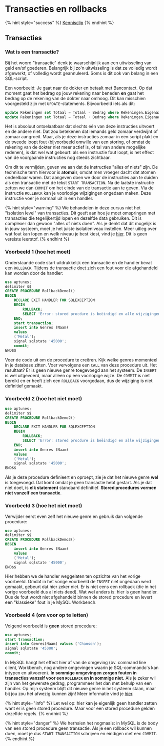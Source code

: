 # Transacties en rollbacks

{% hint style="success" %}
[Kennisclip](https://ap.cloud.panopto.eu/Panopto/Pages/Viewer.aspx?id=63f094e8-a235-4ad9-b4ff-ad2501041c5e)
{% endhint %}

## Transacties

### Wat is een transactie?

Bij het woord "transactie" denk je waarschijnlijk aan een uitwisseling van geld en/of goederen. Belangrijk bij zo'n uitwisseling is dat ze volledig wordt afgewerkt, of volledig wordt geannuleerd. Soms is dit ook van belang in een SQL-script.

Een voorbeeld: Je gaat naar de dokter en betaalt met Bancontact. Op dat moment gaat het bedrag op jouw rekening naar beneden **en** gaat het bedrag op de rekening van de dokter naar omhoog. Dit kan misschien voorgesteld zijn met `UPDATE`-statements. Bijvoorbeeld iets als dit:

```sql
update Rekeningen set Totaal = Totaal - Bedrag where Rekeningen.Eigenaars_Id = <id-patient>;
update Rekeningen set Totaal = Totaal + Bedrag where Rekeningen.Eigenaars_Id = <id-arts>;
```

Het is absoluut ontoelaatbaar dat slechts één van deze instructies uitvoert en de andere niet. Dat zou betekenen dat iemands geld zomaar verdwijnt of zomaar aangroeit. Maar, als je deze instructies zomaar in een script plakt en de tweede loopt fout (bijvoorbeeld omwille van een storing, of omdat de rekening van de dokter niet meer actief is, of tal van andere mogelijke redenen), is dat wel wat gebeurt: als een instructie fout loopt, is het effect van de voorgaande instructies nog steeds zichtbaar.

Om dit te vermijden, geven we aan dat de instructies "alles of niets" zijn. De technische term hiervoor is **atomair**, omdat men vroeger dacht dat atomen ondeelbaar waren. Dat aangeven doen we door de instructies aan te duiden als een transactie met de tekst `START TRANSACTION`. Na de laatste instructie zetten we dan `COMMIT` om het einde van de transactie aan te geven. Via de instructie `ROLLBACK` kan je voorlopige wijzigingen ongedaan maken. Deze instructie voer je normaal uit in een handler.

{% hint style="warning" %}
We behandelen in deze cursus niet het "isolation level" van transacties. Dit geeft aan hoe je moet omspringen met transacties die tegelijkertijd lopen en dezelfde data gebruiken. Dit is complexer dan gewoon "alles of niets doen". Als je denkt dat dit mogelijk is in jouw systeem, moet je het juiste isolatieniveau instellen. Meer uitleg over wat fout kan lopen en welk niveau je best kiest, vind je [hier](https://www.youtube.com/watch?v=-gxyut1VLcs\&t=229s). Dit is geen vereiste leerstof.
{% endhint %}

### Voorbeeld 1 (hoe het moet)

Onderstaande code start uitdrukkelijk een transactie en de handler bevat een `ROLLBACK`. Tijdens de transactie doet zich een fout voor die afgehandeld kan worden door de handler:

```sql
use aptunes;
delimiter $$
CREATE PROCEDURE RollbackDemo1()
BEGIN
    DECLARE EXIT HANDLER FOR SQLEXCEPTION
    BEGIN
        ROLLBACK;
        SELECT 'Error: stored procdure is beëindigd en alle wijzigingen zijn ongedaan gemaakt.';
    END;
    start transaction;
    insert into Genres (Naam)
    values
    ('Metal');
    signal sqlstate '45000';
    commit;
END$$
```

Voer de code uit om de procedure te creëren. Kijk welke genres momenteel in je database zitten. Voer vervolgens een `CALL` van deze procedure uit. Het resultaat? Er is geen nieuwe genre toegevoegd aan het systeem. De `INSERT` is wel uitgevoerd, maar alleen op een voorlopige wijze. De `COMMIT` is niet bereikt en er heeft zich een `ROLLBACK` voorgedaan, dus de wijziging is niet definitief gemaakt.

### Voorbeeld 2 (hoe het niet moet)

```sql
use aptunes;
delimiter $$
CREATE PROCEDURE RollbackDemo2()
BEGIN
    DECLARE EXIT HANDLER FOR SQLEXCEPTION
    BEGIN
        ROLLBACK;
        SELECT 'Error: stored procdure is beëindigd en alle wijzigingen zijn ongedaan gemaakt.';
    END;
    insert into Genres (Naam)
    values
    ('Metal');
    signal sqlstate '45000';
END$$
```

Als je deze procedure definieert en oproept, zie je dat het nieuwe genre **wel** is toegevoegd. Dat komt omdat je geen transactie hebt gestart. Als je dat niet doet, is **elk statement** standaard definitief. **Stored procedures vormen niet vanzelf een transactie**.

### Voorbeeld 3 (hoe het niet moet)

Verwijder eerst even zelf het nieuwe genre en gebruik dan volgende procedure:

```sql
use aptunes;
delimiter $$
CREATE PROCEDURE RollbackDemo3()
BEGIN
    insert into Genres (Naam)
    values
    ('Metal');
    signal sqlstate '45000';
END$$
```

Hier hebben we de handler weggelaten ten opzichte van het vorige voorbeeld. Omdat in het vorige voorbeeld de `INSERT` niet ongedaan werd gemaakt, gebeurt dat hier zeker niet. Er is niet eens een rollback (die in het vorige voorbeeld dus al niets deed). Wat wel anders is: hier is geen handler. Dus de fout wordt niet afgehandeld binnen de stored procedure en levert een "klassieke" fout in je MySQL Workbench.

### Voorbeeld 4 (om voor op te letten)

Volgend voorbeeld is **geen** stored procedure:

```sql
use aptunes;
start transaction;
insert into Genres(Naam) values ('Chanson');
signal sqlstate '45000';
commit;
```

In MySQL hangt het effect hier af van de omgeving (bv. command line client, Workbench, nog andere omgevingen waarin je SQL-commando's kan intypen en uitvoeren). **In sommige omgevingen zorgen fouten in transacties vanzelf voor een `ROLLBACK` en in sommige niet.** Als je zeker wil zijn van het gewenste gedrag, programmeer het dan met behulp van een handler. Op mijn systeem blijft dit nieuwe genre in het systeem staan, maar bij jou zou het afwezig kunnen zijn! Meer informatie vind je [hier](https://stackoverflow.com/questions/6121917/automatic-rollback-if-commit-transaction-is-not-reached).

{% hint style="info" %}
Let wel op: hier kan je eigenlijk geen handler zetten want er is geen stored procedure. Maar voor een stored procedure gelden dezelfde regels.
{% endhint %}

{% hint style="danger" %}
We herhalen het nogmaals: in MySQL is de body van een stored procedure geen transactie. Als je een rollback wil kunnen doen, moet je dus `START TRANSACTION` schrijven en eindigen met een `COMMIT`.
{% endhint %}
